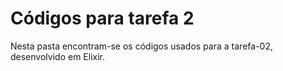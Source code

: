 # Códigos para tarefa 2
Nesta pasta encontram-se os códigos usados para a tarefa-02, desenvolvido em Elixir.

